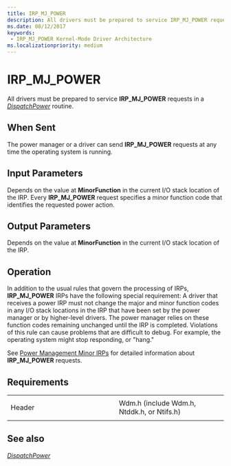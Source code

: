 ```yaml
---
title: IRP_MJ_POWER
description: All drivers must be prepared to service IRP_MJ_POWER requests in a DispatchPower routine.
ms.date: 08/12/2017
keywords:
 - IRP_MJ_POWER Kernel-Mode Driver Architecture
ms.localizationpriority: medium
---
```


# IRP\_MJ\_POWER


All drivers must be prepared to service **IRP\_MJ\_POWER** requests in a [*DispatchPower*](/windows-hardware/drivers/ddi/wdm/nc-wdm-driver_dispatch) routine.

When Sent
---------

The power manager or a driver can send **IRP\_MJ\_POWER** requests at any time the operating system is running.

## Input Parameters


Depends on the value at **MinorFunction** in the current I/O stack location of the IRP. Every **IRP\_MJ\_POWER** request specifies a minor function code that identifies the requested power action.

## Output Parameters


Depends on the value at **MinorFunction** in the current I/O stack location of the IRP.

Operation
---------

In addition to the usual rules that govern the processing of IRPs, **IRP\_MJ\_POWER** IRPs have the following special requirement: A driver that receives a power IRP must not change the major and minor function codes in any I/O stack locations in the IRP that have been set by the power manager or by higher-level drivers. The power manager relies on these function codes remaining unchanged until the IRP is completed. Violations of this rule can cause problems that are difficult to debug. For example, the operating system might stop responding, or "hang."

See [Power Management Minor IRPs](power-management-minor-irps.md) for detailed information about **IRP\_MJ\_POWER** requests.

Requirements
------------

<table>
<colgroup>
<col width="50%" />
<col width="50%" />
</colgroup>
<tbody>
<tr class="odd">
<td><p>Header</p></td>
<td>Wdm.h (include Wdm.h, Ntddk.h, or Ntifs.h)</td>
</tr>
</tbody>
</table>

## See also


[*DispatchPower*](/windows-hardware/drivers/ddi/wdm/nc-wdm-driver_dispatch)

 


